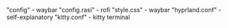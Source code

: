 "config" - waybar
"config.rasi" - rofi
"style.css" - waybar
"hyprland.conf" - self-explanatory
"kitty.conf" - kitty terminal

